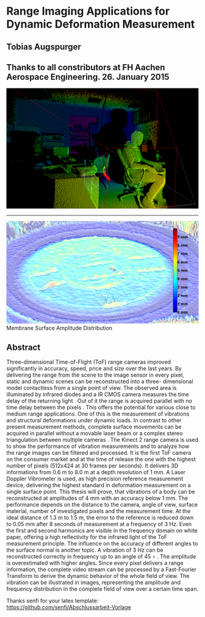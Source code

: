 # Range Imaging Applications for Dynamic Deformation Measurement
Tobias Augspurger
---   
Thanks to all constributors at FH Aachen Aerospace Engineering.
26. January 2015
---

![alt text](/doc/pictures/PointCloud.png)

---   

![alt text](/doc/pictures/Amp_dis_3D_0_7m.png)
Membrane Surface Amplitude Distribution
## Abstract

Three-dimensional Time-of-Flight (ToF) range cameras improved significantly in accuracy,
speed, price and size over the last years. By delivering the range from the scene to the
image sensor in every pixel, static and dynamic scenes can be reconstructed into a three-
dimensional model contactless from a single point of view. The observed area is illuminated
by infrared diodes and a IR CMOS camera measures the time delay of the returning light .
Out of it the range is acquired parallel with no time delay between the pixels . This offers
the potential for various close to medium range applications. One of this is the measurement
of vibrations and structural deformations under dynamic loads. In contrast to other present
measurement methods, complete surface movements can be acquired in parallel without
a movable laser beam or a complex stereo triangulation between multiple cameras . The
Kinect 2 range camera is used to show the performance of vibration measurements and to
analyze how the range images can be filtered and processed. It is the first ToF camera on
the consumer market and at the time of release the one with the highest number of pixels
(512x424 at 30 frames per seconds). It delivers 3D informations from 0.6 m to 8.0 m at a
depth resolution of 1 mm. A Laser Doppler Vibrometer is used, as high precision reference
measurement device, delivering the highest standard in deformation measurement on a
single surface point. This thesis will prove, that vibrations of a body can be reconstructed
at amplitudes of 4 mm with an accuracy below 1 mm. The performance depends on the
distance to the camera, angle of view, surface material, number of investigated pixels and
the measurement time. At the ideal distance of 1.3 m to 1.5 m, the error to the reference is
reduced down to 0.05 mm after 8 seconds of measurement at a frequency of 3 Hz. Even
the first and second harmonics are visible in the frequency domain on white paper, offering
a high reflectivity for the infrared light of the ToF measurement principle. The influence
on the accuracy of different angles to the surface normal is another topic. A vibration of
3 Hz can be reconstructed correctly in frequency up to an angle of 45 ◦ . The amplitude
is overestimated with higher angles. Since every pixel delivers a range information, the
complete video stream can be processed by a Fast-Fourier Transform to derive the dynamic
behavior of the whole field of view. The vibration can be illustrated in images, representing
the amplitude and frequency distribution in the complete field of view over a certain time span.

Thanks senfi for your latex template:
https://github.com/senfi/Abschlussarbeit-Vorlage
